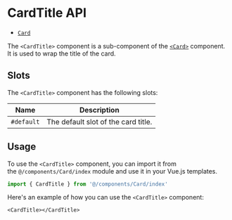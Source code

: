 # CardTitle API
- [`Card`](./Card.md)

The `<CardTitle>` component is a sub-component of the [`<Card>`](./Card.md) component. It is used to wrap the title of the card.

## Slots
The `<CardTitle>` component has the following slots:

| Name | Description |
| - | - |
|`#default`|The default slot of the card title.|

## Usage
To use the `<CardTitle>` component, you can import it from the `@/components/Card/index` module and use it in your Vue.js templates.
```ts
import { CardTitle } from '@/components/Card/index'
```

Here's an example of how you can use the `<CardTitle>` component:
```vue
<CardTitle></CardTitle>
```